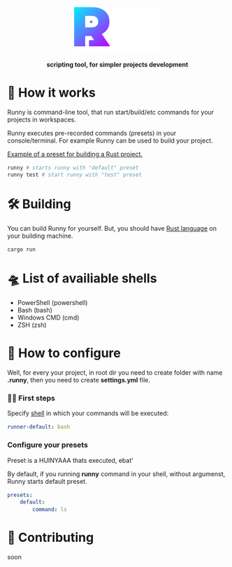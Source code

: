 <p align="center">
  <img src="images/runny.png">
</p>

<h4 align="center">scripting tool, for simpler projects development</h4>

# 🤔 How it works

Runny is command-line tool, that run start/build/etc commands
for your projects in workspaces.

Runny executes pre-recorded commands (presets) in your console/terminal.
For example Runny can be used to build your project.

[Example of a preset for building a Rust project.](./.runny/settings.yml)

```bash
runny # starts runny with "default" preset
runny test # start runny with "test" preset
```

# 🛠️ Building

You can build Runny for yourself.
But, you should have [Rust language](https://rust-lang.org)
on your building machine.

```
cargo run
```

# 🛸 List of availiable shells

* PowerShell (powershell)
* Bash (bash)
* Windows CMD (cmd)
* ZSH (zsh)


# 🐼 How to configure

Well, for every your project, in root dir you need to create
folder with name **.runny**, then you need to create **settings.yml** file.

### 👩‍🦼 First steps

Specify [shell](#list-of-availiable-shells) in which your commands will be executed:

```yaml
runner-default: bash
```

### Configure your presets

Preset is a HUINYAAA thats executed, ebat'

By default, if you running **runny** command in your shell, without argumenst,
Runny starts default preset.

```yaml
presets:
	default:
		command: ls
```

# 🐣 Contributing

soon